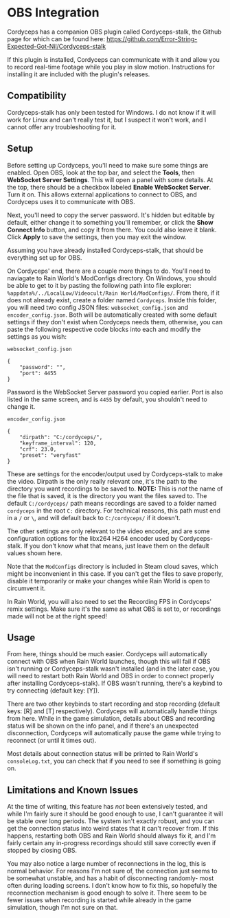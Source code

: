 # OBS Integration
Cordyceps has a companion OBS plugin called Cordyceps-stalk, the Github page for which can be found here: https://github.com/Error-String-Expected-Got-Nil/Cordyceps-stalk

If this plugin is installed, Cordyceps can communicate with it and allow you to record real-time footage while you play in slow motion. Instructions for installing it are included with the plugin's releases.

## Compatibility
Cordyceps-stalk has only been tested for Windows. I do not know if it will work for Linux and can't really test it, but I suspect it won't work, and I cannot offer any troubleshooting for it.

## Setup
Before setting up Cordyceps, you'll need to make sure some things are enabled. Open OBS, look at the top bar, and select the **Tools**, then **WebSocket Server Settings**. This will open a panel with some details. At the top, there should be a checkbox labeled **Enable WebSocket Server**. Turn it on. This allows external applications to connect to OBS, and Cordyceps uses it to communicate with OBS.

Next, you'll need to copy the server password. It's hidden but editable by default, either change it to something you'll remember, or click the **Show Connect Info** button, and copy it from there. You could also leave it blank. Click **Apply** to save the settings, then you may exit the window.

Assuming you have already installed Cordyceps-stalk, that should be everything set up for OBS.

On Cordyceps' end, there are a couple more things to do. You'll need to naviagate to Rain World's ModConfigs directory. On Windows, you should be able to get to it by pasting the following path into file explorer: `%appdata%/../LocalLow/Videocult/Rain World/ModConfigs/`. From there, if it does not already exist, create a folder named `Cordyceps`. Inside this folder, you will need two config JSON files: `websocket_config.json` and `encoder_config.json`. Both will be automatically created with some default settings if they don't exist when Cordyceps needs them, otherwise, you can paste the following respective code blocks into each and modify the settings as you wish:

`websocket_config.json`
```
{
    "password": "",
    "port": 4455
}
```

Password is the WebSocket Server password you copied earlier. Port is also listed in the same screen, and is `4455` by default, you shouldn't need to change it.

`encoder_config.json`
```
{
    "dirpath": "C:/cordyceps/",
    "keyframe_interval": 120,
    "crf": 23.0,
    "preset": "veryfast"
}
```

These are settings for the encoder/output used by Cordyceps-stalk to make the video. Dirpath is the only really relevant one, it's the path to the directory you want recordings to be saved to. **NOTE:** This is *not* the name of the file that is saved, it is the directory you want the files saved to. The default `C:/cordyceps/` path means recordings are saved to a folder named `cordyceps` in the root `C:` directory. For technical reasons, this path must end in a `/` or `\`, and will default back to `C:/cordyceps/` if it doesn't.

The other settings are only relevant to the video encoder, and are some configuration options for the libx264 H264 encoder used by Cordyceps-stalk. If you don't know what that means, just leave them on the default values shown here.

Note that the `ModConfigs` directory is included in Steam cloud saves, which might be inconvenient in this case. If you can't get the files to save properly, disable it temporarily or make your changes while Rain World is open to circumvent it.

In Rain World, you will also need to set the Recording FPS in Cordyceps' remix settings. Make sure it's the same as what OBS is set to, or recordings made will not be at the right speed!

## Usage
From here, things should be much easier. Cordyceps will automatically connect with OBS when Rain World launches, though this will fail if OBS isn't running or Cordyceps-stalk wasn't installed (and in the later case, you will need to restart both Rain World and OBS in order to connect properly after installing Cordyceps-stalk). If OBS wasn't running, there's a keybind to try connecting (default key: \[Y\]).

There are two other keybinds to start recording and stop recording (default keys: \[R\] and \[T\] respectively). Cordyceps will automatically handle things from here. While in the game simulation, details about OBS and recording status will be shown on the info panel, and if there's an unexpected disconnection, Cordyceps will automatically pause the game while trying to reconnect (or until it times out).

Most details about connection status will be printed to Rain World's `consoleLog.txt`, you can check that if you need to see if something is going on.

## Limitations and Known Issues
At the time of writing, this feature has *not* been extensively tested, and while I'm fairly sure it should be good enough to use, I can't guarantee it will be stable over long periods. The system isn't exactly robust, and you can get the connection status into weird states that it can't recover from. If this happens, restarting both OBS and Rain World should always fix it, and I'm fairly certain any in-progress recordings should still save correctly even if stopped by closing OBS.

You may also notice a large number of reconnections in the log, this is normal behavior. For reasons I'm not sure of, the connection just seems to be somewhat unstable, and has a habit of disconnecting randomly- most often during loading screens. I don't know how to fix this, so hopefully the reconnection mechanism is good enough to solve it. There seem to be fewer issues when recording is started while already in the game simulation, though I'm not sure on that.
